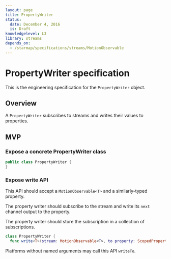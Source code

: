 ```yaml
---
layout: page
title: PropertyWriter
status:
  date: December 4, 2016
  is: Draft
knowledgelevel: L3
library: streams
depends_on:
  - /starmap/specifications/streams/MotionObservable
---
```


# PropertyWriter specification

This is the engineering specification for the `PropertyWriter` object.

## Overview

A `PropertyWriter` subscribes to streams and writes their values to properties.

## MVP

### Expose a concrete PropertyWriter class

```swift
public class PropertyWriter {
}
```

### Expose write API

This API should accept a `MotionObservable<T>` and a similarly-typed property.

The property writer should subscribe to the stream and write its `next` channel output to the
property.

The property writer should store the subscription in a collection of subscriptions.

```swift
class PropertyWriter {
  func write<T>(stream: MotionObservable<T>, to property: ScopedProperty<T>) {
```

Platforms without named arguments may call this API `writeTo`.
